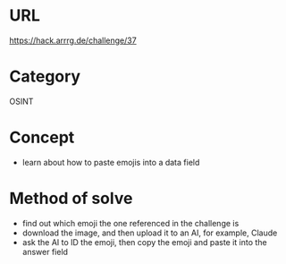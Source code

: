 # URL
https://hack.arrrg.de/challenge/37
# Category
OSINT
# Concept 
* learn about how to paste emojis into a data field
# Method of solve
* find out which emoji the one referenced in the challenge is
* download the image, and then upload it to an AI, for example, Claude
* ask the AI to ID the emoji, then copy the emoji and paste it into the answer field

